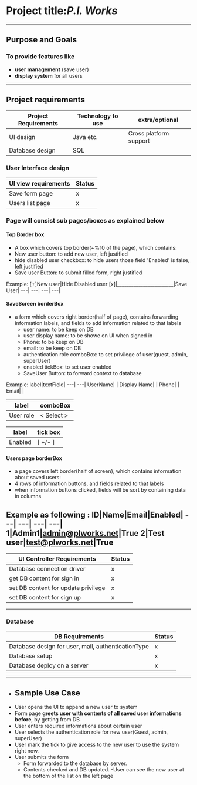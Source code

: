 # Project title:_P.I. Works_
---
## Purpose and Goals
### To provide features like
- __user management__ (save user)
- __display system__ for all users

***
## Project requirements
Project Requirements|Technology to use| extra/optional|
---| ---| ---|
UI design| Java etc.|Cross platform support|
Database design|SQL||

### User Interface design
UI view requirements|Status|
---|---|
Save form page|x|
Users list page|x|

### Page will consist sub pages/boxes as explained below
#### Top Border box
- A box which covers top border(~%10 of the page), which contains:
- New user button: to add new user, left justified
- hide disabled user checkbox: to hide users those field 'Enabled' is false, left justified
- Save user Button: to submit filled form, right justified

Example:
[+]New user|Hide Disabled user [x]|________________________|Save User|
---| ---| ---| ---|
#### SaveScreen borderBox
- a form which covers right border(half of page), contains forwarding information labels, and fields to add information related to that labels
    - user name: to be keep on DB
    - user display name: to be showe on UI when signed in
    - Phone: to be keep on DB
    - email: to be keep on DB
    - authentication role comboBox: to set privilege of user(guest, admin, superUser)
    - enabled tickBox: to set user enabled
    - SaveUser Button: to forward context to database

Example:
label|textField|
---| ---|
UserName|    |
Display Name|    |
Phone|    |
Email|    |

label|comboBox|
---| ---|
User role|< Select  > |

label|tick box|
---| ---|
Enabled| [ +/- ] |

#### Users page borderBox
- a page covers left border(half of screen), which contains information about saved users:
- 4 rows of information buttons, and fields related to that labels
- when information buttons clicked, fields will be sort by containing data in columns

Example as following :
ID|Name|Email|Enabled|
---| ---| ---| ---|
1|Admin1|admin@plworks.net|True
2|Test user|test@plworks.net|True
---

UI Controller Requirements|Status|
---|---|
Database connection driver|x|
get DB content for sign in|x|
set DB content for update privilege|x|
set DB content for sign up|x|
***

### Database 
DB Requirements|Status|
---|---|
Database design for user, mail, authenticationType|x|
Database setup|x|
Database deploy on a server|x|
***

- ## Sample Use Case
- User opens the UI to append a new user to system
- Form page __greets user with contents of all saved user informations before__, by getting from DB
- User enters required informations about certain user
- User selects the authentication role for new user(Guest, admin, superUser)
- User mark the tick to give access to the new user to use the system right now.
- User submits the form
    - Form forwarded to the database by server.
    - Contents checked and DB updated.
-User can see the new user at the bottom of the list on the left page
